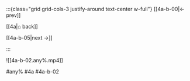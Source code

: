 :::{class="grid grid-cols-3 justify-around text-center w-full"}
[[4a-b-00|← prev]]

[[4a|⌂ back]]

[[4a-b-05|next →]]

:::

![[4a-b-02.any%.mp4]]

#any% #4a #4a-b-02